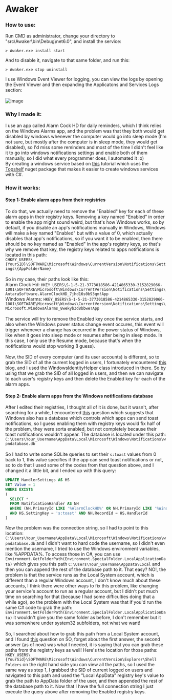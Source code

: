 # Awaker
### How to use:
Run CMD as administrator, change your directory to "src\Awaker\bin\Debug\net6.0", and install the service:
<br/>
```batch
> Awaker.exe install start
```
And to disable it, navigate to that same folder, and run this:
```batch
> Awaker.exe stop uninstall
```
I use Windows Event Viewer for logging, you can view the logs by opening the Event Viewer and then expanding the Applicatons and Services Logs section:
<br/>
<br/>
![image](https://user-images.githubusercontent.com/77694696/189342715-9c4b3b9b-7446-4565-9519-f45294be0071.png)
### Why I made it:
I use an app called Alarm Cock HD for daily reminders, which I think relies on the Windows Alarms app, and the problem was that they both would get disabled by windows whenever the computer would go into sleep mode (I'm not sure, but mostly after the computer is in sleep mode, they would get disabled), so I'd miss some reminders and most of the time I didn't feel like it to go into windows notifications settings and enable both of them manually, so I did what every programmer does, I automated it :o)
<br/>
By creating a windows service based on [this](https://youtu.be/y64L-3HKuP0) tutorial which uses the [Topshelf](https://www.nuget.org/packages/Topshelf/) nuget package that makes it easier to create windows services with C#.
<br/>
### How it works:
#### Step 1: Enable alarm apps from their registries
To do that, we actually need to remove the "Enabled" key for each of these alarm apps in their registry keys. Removing a key named "Enabled" in order to enable the app might sound weird, but that's how Windows works, so by default, if you disable an app's notifications manually in Windows, Windows will make a key named "Enabled" but with a value of 0, which actually disables that app's notifications, so if you want it to be enabled, then there should be no key named as "Enabled" in the app's registry keys, so that's why we remove that key, the registry keys related to apps notifications is located in this path:
<br/>
`CHKEY_USERS\{YourSID}\SOFTWARE\Microsoft\Windows\CurrentVersion\Notifications\Settings\{AppFolderName}`
<br/>
<br/>
So in my case, their paths look like this:
<br/>
Alarm Clock Hd: `HKEY_USERS\S-1-5-21-3773018586-4214865330-3152829066-1001\SOFTWARE\Microsoft\Windows\CurrentVersion\Notifications\Settings\AntaraSoftware.AlarmClockHD_7jhd16s0b93qm!App`
<br/>
Windows Alarms: `HKEY_USERS\S-1-5-21-3773018586-4214865330-3152829066-1001\SOFTWARE\Microsoft\Windows\CurrentVersion\Notifications\Settings\Microsoft.WindowsAlarms_8wekyb3d8bbwe!App`
<br/>
<br/>
The service will try to remove the Enabled key once the service starts, and also when the Windows power status change event occures, this event will trigger whenever a change has occurred in the power status of Windows, like when it goes into sleep mode or resumes after being in sleep mode. In this case, I only use the Resume mode, because that's when the notifications would stop working (I guess).
<br/>
<br/>
Now, the SID of every computer (and its user accounts) is different, so to grab the SID of all the current logged in users, I fortunately encountered [this](https://www.softwaremeadows.com/posts/writing-to-current-users-registry-when/) blog, and I used the WindowsIdentityHelper class introduced in there. So by using that we grab the SID of all logged in users, and then we can navigate to each user's registry keys and then delete the Enabled key for each of the alarm apps.
#### Step 2: Enable alarm apps from the Windows notifications database
After I edited their registries, I thought all of it is done, but it wasn't, after searching for a while, I encountered [this](https://docs.microsoft.com/en-us/answers/questions/314561/enforcing-notifications-from-specific-applications.html) question which suggests that Windows also has a database which controls which apps can send toast notifications, so I guess enabling them with registry keys would fix half of the problem, they were sorta enabled, but not completely because their toast notifications wouldn't appear. The database is located under this path: `C:\Users\Your_Username\AppData\Local\Microsoft\Windows\Notifications\wpndatabase.db`
<br/>
<br/>
So I had to write some SQLite queries to set their `s:toast` values from 0 back to 1, this value specifies if the app can send toast notifications or not, so to do that I used some of the codes from that question above, and I changed it a little bit, and I ended up with this query:
<br/>
```SQL
UPDATE HandlerSettings AS HS
SET Value = 1
WHERE EXISTS
(
  SELECT *
  FROM NotificationHandler AS NH
  WHERE (NH.PrimaryId LIKE '%AlarmClockHD%' OR NH.PrimaryId LIKE '%WindowsAlarms%')
  AND HS.SettingKey = 's:toast' AND NH.RecordId = HS.HandlerId
)
```
Now the problem was the connection string, so I had to point to this location: `C:\Users\Your_Username\AppData\Local\Microsoft\Windows\Notifications\wpndatabase.db` and I didn't want to hard code the username, so I didn't even mention the username, I tried to use the Windows environment variables, like %APPDATA%. To access those in C#, you can use `Environment.GetFolderPath(Environment.SpecialFolder.LocalApplicationData)` which gives you this path `C:\Users\Your_Username\AppData\Local` and then you can append the rest of the database path to it. That easy? NO!, the problem is that the service runs as the Local System account, which is different than a regular Windows account, I don't know much about these accounts, I think there were other ways to fix this problem, like changing your service's account to run as a regular account, but I didn't put much time on searching for that (because I had some difficulties doing that a while ago), so the problem with the Local System was that if you'd run the same C# code to grab the path: `Environment.GetFolderPath(Environment.SpecialFolder.LocalApplicationData)` it wouldn't give you the same folder as before, I don't remember but it was somewhere under system32 subfolders, not what we want!
<br/>
<br/>
So, I searched about how to grab this path from a Local System account, and I found [this](https://stackoverflow.com/questions/11201308/get-appdata-local-folder-path-in-c-sharp-windows-service) question on SO, forget about the first answer, the second answer (as of now) was what I needed, it is saying that you can grab these paths from the registry keys as well! Here's the location for those paths:
<br/>
`HKEY_USERS\{YourSid}\SOFTWARE\Microsoft\Windows\CurrentVersion\Explorer\Shell Folders` on the right hand side you can view all the paths, so I used the same way as step 1, I grabbed the SID of current logged on users and navigated to this path and used the "Local AppData" registry key's value to grab the path to AppData folder of the user, and then appended the rest of the database path to it. Now that I have the full connection string I just execute the query above after removing the Enabled registry keys.
